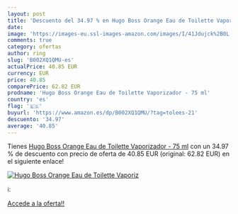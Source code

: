 ```yaml
---
layout: post
title: 'Descuento del 34.97 % en Hugo Boss Orange Eau de Toilette Vaporiz'
date: 
image: 'https://images-eu.ssl-images-amazon.com/images/I/41Jdujck%2B0L._SL200_.jpg'
comments: true
category: ofertas
author: ring
slug: 'B002XQ1QMU-es'
actualPrice: 40.85 EUR
currency: EUR
price: 40.85
comparePrice: 62.82 EUR
prodname: 'Hugo Boss Orange Eau de Toilette Vaporizador - 75 ml'
country: 'es'
flag: '🇪🇸'
buyurl: 'https://www.amazon.es/dp/B002XQ1QMU/?tag=tolees-21'
descuento: '34.97'
average: '40.85'
---
```


Tienes [Hugo Boss Orange Eau de Toilette Vaporizador - 75 ml](https://www.amazon.es/dp/B002XQ1QMU/?tag=tolees-21) con un 34.97 % de descuento con precio de oferta de 40.85 EUR (original: 62.82 EUR) en el siguiente enlace!

[![Hugo Boss Orange Eau de Toilette Vaporiz](https://images-eu.ssl-images-amazon.com/images/I/41Jdujck%2B0L._SL200_.jpg)](https://www.amazon.es/dp/B002XQ1QMU/?tag=tolees-21)

ℹ️:


[Accede a la oferta!!](https://www.amazon.es/dp/B002XQ1QMU/?tag=tolees-21)

